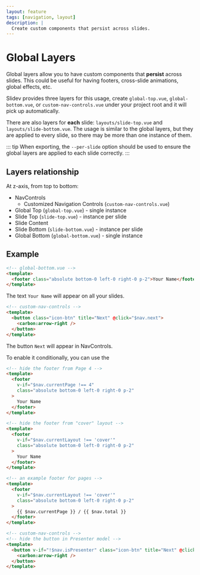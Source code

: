 ```yaml
---
layout: feature
tags: [navigation, layout]
description: |
  Create custom components that persist across slides.
---
```


# Global Layers

Global layers allow you to have custom components that **persist** across slides. This could be useful for having footers, cross-slide animations, global effects, etc.

Slidev provides three layers for this usage, create `global-top.vue`, `global-bottom.vue`, or `custom-nav-controls.vue` under your project root and it will pick up automatically.

There are also layers for **each** slide: `layouts/slide-top.vue` and `layouts/slide-bottom.vue`. The usage is similar to the global layers, but they are applied to every slide, so there may be more than one instance of them.

::: tip
When exporting, the `--per-slide` option should be used to ensure the global layers are applied to each slide correctly.
:::

## Layers relationship

At z-axis, from top to bottom:

- NavControls
  - Customized Navigation Controls (`custom-nav-controls.vue`)
- Global Top (`global-top.vue`) - single instance
- Slide Top (`slide-top.vue`) - instance per slide
- Slide Content
- Slide Bottom (`slide-bottom.vue`) - instance per slide
- Global Bottom (`global-bottom.vue`) - single instance

## Example

```html
<!-- global-bottom.vue -->
<template>
  <footer class="absolute bottom-0 left-0 right-0 p-2">Your Name</footer>
</template>
```

The text `Your Name` will appear on all your slides.

```html
<!-- custom-nav-controls -->
<template>
  <button class="icon-btn" title="Next" @click="$nav.next">
    <carbon:arrow-right />
  </button>
</template>
```

The button `Next` will appear in NavControls.

To enable it conditionally, you can use the <LinkInline link="guide/global-context" />

```html
<!-- hide the footer from Page 4 -->
<template>
  <footer
    v-if="$nav.currentPage !== 4"
    class="absolute bottom-0 left-0 right-0 p-2"
  >
    Your Name
  </footer>
</template>
```

```html
<!-- hide the footer from "cover" layout -->
<template>
  <footer
    v-if="$nav.currentLayout !== 'cover'"
    class="absolute bottom-0 left-0 right-0 p-2"
  >
    Your Name
  </footer>
</template>
```

```html
<!-- an example footer for pages -->
<template>
  <footer
    v-if="$nav.currentLayout !== 'cover'"
    class="absolute bottom-0 left-0 right-0 p-2"
  >
    {{ $nav.currentPage }} / {{ $nav.total }}
  </footer>
</template>
```

```html
<!-- custom-nav-controls -->
<!-- hide the button in Presenter model -->
<template>
  <button v-if="!$nav.isPresenter" class="icon-btn" title="Next" @click="$nav.next">
    <carbon:arrow-right />
  </button>
</template>
```
